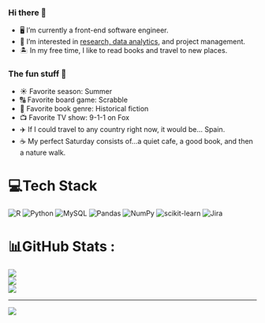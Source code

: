 ### Hi there 👋

- 🖥️ I’m currently a front-end software engineer.
- 👀 I’m interested in <a href="https://github.com/gordonav/research-and-analytics">research, <a href="https://github.com/gordonav/data-analytics-portfolio">data analytics</a>, and project management.
- 🏝️ In my free time, I like to read books and travel to new places.

### The fun stuff 💃
- ☀️ Favorite season: Summer
- 🔠 Favorite board game: Scrabble
- 📜 Favorite book genre: Historical fiction
- 📺 Favorite TV show: 9-1-1 on Fox
- ✈️ If I could travel to any country right now, it would be... Spain.
- ☕ My perfect Saturday consists of...a quiet cafe, a good book, and then a nature walk.


# 💻Tech Stack
![R](https://img.shields.io/badge/r-%23276DC3.svg?style=for-the-badge&logo=r&logoColor=white) ![Python](https://img.shields.io/badge/python-3670A0?style=for-the-badge&logo=python&logoColor=ffdd54) ![MySQL](https://img.shields.io/badge/mysql-%2300f.svg?style=for-the-badge&logo=mysql&logoColor=white) ![Pandas](https://img.shields.io/badge/pandas-%23150458.svg?style=for-the-badge&logo=pandas&logoColor=white) ![NumPy](https://img.shields.io/badge/numpy-%23013243.svg?style=for-the-badge&logo=numpy&logoColor=white) ![scikit-learn](https://img.shields.io/badge/scikit--learn-%23F7931E.svg?style=for-the-badge&logo=scikit-learn&logoColor=white) ![Jira](https://img.shields.io/badge/jira-%230A0FFF.svg?style=for-the-badge&logo=jira&logoColor=white)
# 📊GitHub Stats :
![](https://github-readme-stats.vercel.app/api?username=gordonav&theme=calm&hide_border=false&include_all_commits=false&count_private=false)<br/>
![](https://github-readme-streak-stats.herokuapp.com/?user=gordonav&theme=calm&hide_border=false)<br/>
![](https://github-readme-stats.vercel.app/api/top-langs/?username=gordonav&theme=calm&hide_border=false&include_all_commits=false&count_private=false&layout=compact)

---
[![](https://visitcount.itsvg.in/api?id=gordonav&icon=0&color=0)](https://visitcount.itsvg.in)

